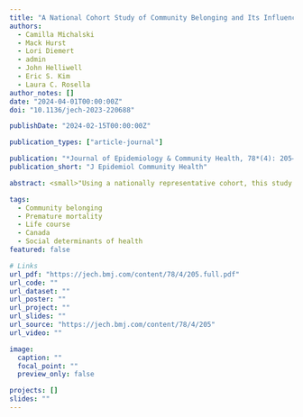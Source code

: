 ```yaml
---
title: "A National Cohort Study of Community Belonging and Its Influence on Premature Mortality"
authors:
  - Camilla Michalski
  - Mack Hurst
  - Lori Diemert
  - admin
  - John Helliwell
  - Eric S. Kim
  - Laura C. Rosella
author_notes: []
date: "2024-04-01T00:00:00Z"
doi: "10.1136/jech-2023-220688"

publishDate: "2024-02-15T00:00:00Z"

publication_types: ["article-journal"]

publication: "*Journal of Epidemiology & Community Health, 78*(4): 205–211"
publication_short: "J Epidemiol Community Health"

abstract: <small>"Using a nationally representative cohort, this study estimates the life stage-specific impact of community belonging on premature mortality. The results demonstrate how community belonging relates to premature mortality differs across age groups underscoring the importance of considering life stage-specific perspectives when researching and developing approaches to strengthen belonging. *(To read more, please visit the links above.)*" </small>

tags:
  - Community belonging
  - Premature mortality
  - Life course
  - Canada
  - Social determinants of health
featured: false

# Links
url_pdf: "https://jech.bmj.com/content/78/4/205.full.pdf"
url_code: ""
url_dataset: ""
url_poster: ""
url_project: ""
url_slides: ""
url_source: "https://jech.bmj.com/content/78/4/205"
url_video: ""

image:
  caption: ""
  focal_point: ""
  preview_only: false

projects: []
slides: ""
---
```

